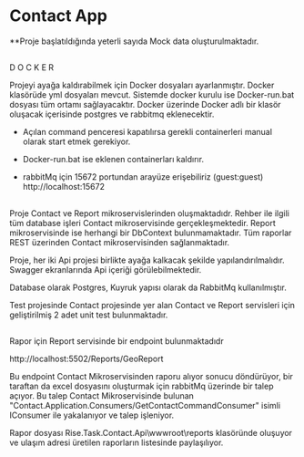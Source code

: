 # Contact App

**Proje başlatıldığında yeterli sayıda Mock data oluşturulmaktadır.
##
D O C K E R

Projeyi ayağa kaldırabilmek için Docker dosyaları ayarlanmıştır. Docker klasörüde yml dosyaları mevcut. Sistemde docker kurulu ise Docker-run.bat dosyası tüm ortamı sağlayacaktır. Docker üzerinde Docker adlı bir klasör oluşacak içerisinde postgres ve rabbitmq eklenecektir.

* Açılan command penceresi kapatılırsa gerekli containerleri manual olarak start etmek gerekiyor.

* Docker-run.bat ise eklenen containerları kaldırır.

* rabbitMq için 15672 portundan arayüze erişebiliriz (guest:guest)
  http://localhost:15672

##
Proje Contact ve Report mikroservislerinden oluşmaktadıdr. Rehber ile ilgili tüm database işleri Contact mikroservisinde gerçekleşmektedir. Report mikroservisinde ise herhangi bir DbContext bulunmamaktadır. Tüm raporlar REST üzerinden Contact mikroservisinden sağlanmaktadır.

Proje, her iki Api projesi birlikte ayağa kalkacak şekilde yapılandırılmalıdır. Swagger ekranlarında Api içeriği görülebilmektedir.

Database olarak Postgres, Kuyruk yapısı olarak da RabbitMq kullanılmıştır.

Test projesinde Contact projesinde yer alan Contact ve Report servisleri için geliştirilmiş 2 adet unit test bulunmaktadır. 


##

Rapor için Report servisinde bir endpoint bulunmaktadıdr

http://localhost:5502/Reports/GeoReport

Bu endpoint Contact Mikroservisinden raporu alıyor sonucu döndürüyor, bir taraftan da excel dosyasını oluşturmak için rabbitMq üzerinde bir talep açıyor. Bu talep Contact Mikroservisinde bulunan "Contact.Application.Consumers/GetContactCommandConsumer" isimli IConsumer ile yakalanıyor ve talep işleniyor.

Rapor dosyası Rise.Task.Contact.Api\wwwroot\reports klasöründe oluşuyor ve ulaşım adresi üretilen raporların listesinde paylaşılıyor.




